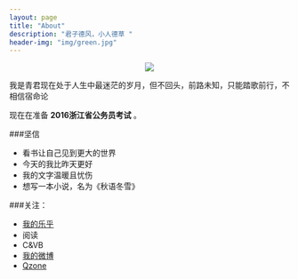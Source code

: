 ```yaml
---
layout: page
title: "About"
description: "君子德风，小人德草 "
header-img: "img/green.jpg"
---
```



<center>
    <p><img src="http://7xlfkx.com1.z0.glb.clouddn.com/white2.jpg" align="center"></p>
</center>

我是青君现在处于人生中最迷茫的岁月，但不回头，前路未知，只能踏歌前行，不相信宿命论

现在在准备 **2016浙江省公务员考试** 。

###坚信


- 看书让自己见到更大的世界
- 今天的我比昨天更好
- 我的文字温暖且忧伤
- 想写一本小说，名为《秋语冬雪》


###关注：


- [我的乐乎](http://hiiloveyou.lofter.com/)
- 阅读
- C&VB
- [我的微博](http://weibo.com/u/1681074583/)
- [Qzone](http://user.qzone.qq.com/919094850//)














